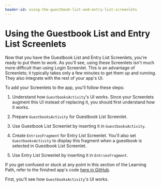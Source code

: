 ```yaml
---
header-id: using-the-guestbook-list-and-entry-list-screenlets
---
```


# Using the Guestbook List and Entry List Screenlets

Now that you have the Guestbook List and Entry List Screenlets, you're ready to 
put them to work. As you'll see, using these Screenlets isn't much more 
difficult than using Login Screenlet. This is an advantage of Screenlets; it 
typically takes only a few minutes to get them up and running. They also 
integrate with the rest of your app's UI. 

To add your Screenlets to the app, you'll follow these steps: 

1. Understand how `GuestbooksActivity`'s UI works. Since your Screenlets augment 
   this UI instead of replacing it, you should first understand how it works. 

2. Prepare `GuestbooksActivity` for Guestbook List Screenlet. 

3. Use Guestbook List Screenlet by inserting it in `GuestbooksActivity`. 

4. Create `EntriesFragment` for Entry List Screenlet. You'll also set 
   `GuestbooksActivity` to display this fragment when a guestbook is selected in 
   Guestbook List Screenlet. 

5. Use Entry List Screenlet by inserting it in `EntriesFragment`. 

If you get confused or stuck at any point in this section of the Learning Path, 
refer to the finished app's code 
[here in GitHub](https://github.com/liferay/liferay-docs/tree/master/develop/tutorials/code/mobile/android/screenlets-app/LiferayGuestbook). 

First, you'll see how `GuestbooksActivity`'s UI works. 
